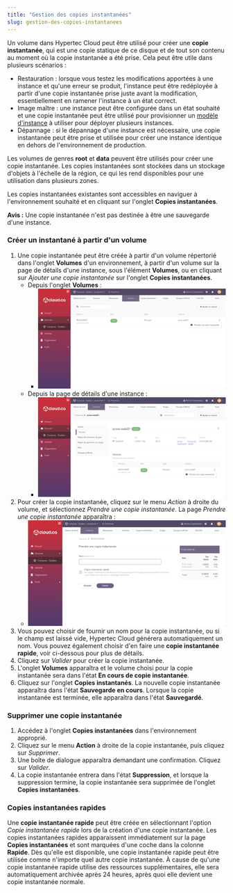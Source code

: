 ```yaml
---
title: "Gestion des copies instantanées"
slug: gestion-des-copies-instantanees
---
```



Un volume dans Hypertec Cloud peut être utilisé pour créer une **copie instantanée**, qui est une copie statique de ce disque et de tout son contenu au moment où la copie instantanée a été prise. Cela peut être utile dans plusieurs scénarios :
   - Restauration : lorsque vous testez les modifications apportées à une instance et qu'une erreur se produit, l'instance peut être redéployée à partir d'une copie instantanée prise juste avant la modification, essentiellement en ramener l'instance à un état correct.
   - Image maître : une instance peut être configurée dans un état souhaité et une copie instantanée peut être utilisé pour provisionner un [modèle d'instance](working-with-instance-templates.md) à utiliser pour déployer plusieurs instances.
   - Dépannage : si le dépannage d'une instance est nécessaire, une copie instantanée peut être prise et utilisée pour créer une instance identique en dehors de l'environnement de production.

Les volumes de genres **root** et **data** peuvent être utilisés pour créer une copie instantanée. Les copies instantanées sont stockées dans un stockage d'objets à l'échelle de la région, ce qui les rend disponibles pour une utilisation dans plusieurs zones. <!-- Take out for standard KB -->

Les copies instantanées existantes sont accessibles en naviguer à l'environnement souhaité et en cliquant sur l'onglet **Copies instantanées**.

**Avis :** Une copie instantanée n'est pas destinée à être une sauvegarde d'une instance.

### Créer un instantané à partir d'un volume

1. Une copie instantanée peut être créée à partir d'un volume répertorié dans l'onglet **Volumes** d'un environnement, à partir d'un volume sur la page de détails d'une instance, sous l'élément **Volumes**, ou en cliquant sur *Ajouter une copie instantanée* sur l'onglet **Copies instantanées**.
    - Depuis l'onglet **Volumes** :
       - ![Prendre une copie instantanée depuis la page Volumes](../../assets/cca-working-with-snapshots-1-fr.png)
    - Depuis la page de détails d'une instance :
       - ![Prendre une copie instantanée de la page de l'instance](../../assets/cca-working-with-snapshots-2-fr.png)
1. Pour créer la copie instantanée, cliquez sur le menu *Action* à droite du volume, et sélectionnez *Prendre une copie instantanée*. La page *Prendre une copie instantanée* apparaîtra :
    - ![La page Prendre une copie instantanée](../../assets/cca-working-with-snapshots-3-fr.png)
1. Vous pouvez choisir de fournir un nom pour la copie instantanée, ou si le champ est laissé vide, Hypertec Cloud générera automatiquement un nom. Vous pouvez également choisir d'en faire une **copie instantanée rapide**, voir ci-dessous pour plus de détails.
1. Cliquez sur *Valider* pour créer la copie instantanée.
1. L'onglet **Volumes** apparaîtra et le volume choisi pour la copie instantanée sera dans l'état **En cours de copie instantanée**.
1. Cliquez sur l'onglet **Copies instantanés**. La nouvelle copie instantanée apparaîtra dans l'état **Sauvegarde en cours**. Lorsque la copie instantanée est terminée, elle apparaîtra dans l'état **Sauvegardé**.

### Supprimer une copie instantanée

1. Accédez à l'onglet **Copies instantanées** dans l'environnement approprié.
1. Cliquez sur le menu **Action** à droite de la copie instantanée, puis cliquez sur *Supprimer*.
1. Une boîte de dialogue apparaîtra demandant une confirmation. Cliquez sur *Valider*.
1. La copie instantanée entrera dans l'état **Suppression**, et lorsque la suppression termine, la copie instantanée sera supprimée de l'onglet **Copies instantanées**.

### Copies instantanées rapides

Une **copie instantanée rapide** peut être créée en sélectionnant l'option *Copie instantanée rapide* lors de la création d'une copie instantanée. Les copies instantanées rapides apparaissent immédiatement sur la page **Copies instantanées** et sont marquées d'une coche dans la colonne **Rapide**. Dès qu'elle est disponible, une copie instantanée rapide peut être utilisée comme n'importe quel autre copie instantanée. À cause de qu'une copie instantanée rapide utilise des ressources supplémentaires, elle sera automatiquement archivée après 24 heures, après quoi elle devient une copie instantanée normale.
